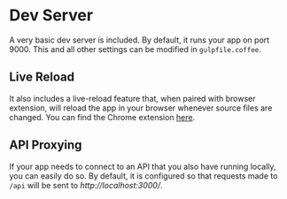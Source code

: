 # Dev Server

A very basic dev server is included. By default, it runs your app on port 9000. This and all other settings can be modified in `gulpfile.coffee`.

## Live Reload

It also includes a live-reload feature that, when paired with browser extension, will reload the app in your browser whenever source files are changed. You can find the Chrome extension [here](https://chrome.google.com/webstore/detail/livereload/jnihajbhpnppcggbcgedagnkighmdlei?hl=en).

## API Proxying

If your app needs to connect to an API that you also have running locally, you can easily do so. By default, it is configured so that requests made to `/api` will be sent to *http://localhost:3000/*.
